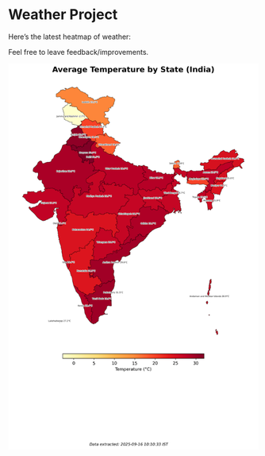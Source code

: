 # Weather Project

Here’s the latest heatmap of weather:

Feel free to leave feedback/improvements.

![India Heatmap](docs/assets/india_heatmap.png?v=C8EA43)

